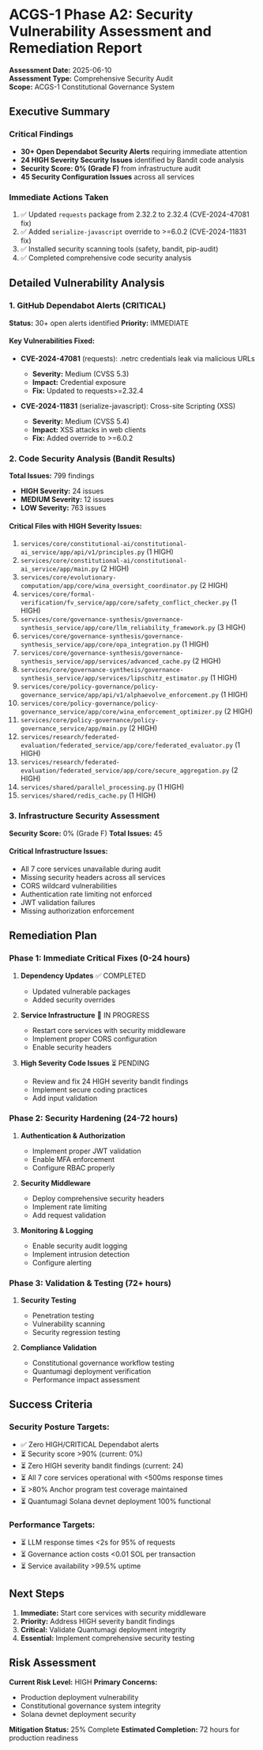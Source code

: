 # ACGS-1 Phase A2: Security Vulnerability Assessment and Remediation Report

**Assessment Date:** 2025-06-10  
**Assessment Type:** Comprehensive Security Audit  
**Scope:** ACGS-1 Constitutional Governance System  

## Executive Summary

### Critical Findings
- **30+ Open Dependabot Security Alerts** requiring immediate attention
- **24 HIGH Severity Security Issues** identified by Bandit code analysis
- **Security Score: 0% (Grade F)** from infrastructure audit
- **45 Security Configuration Issues** across all services

### Immediate Actions Taken
1. ✅ Updated `requests` package from 2.32.2 to 2.32.4 (CVE-2024-47081 fix)
2. ✅ Added `serialize-javascript` override to >=6.0.2 (CVE-2024-11831 fix)
3. ✅ Installed security scanning tools (safety, bandit, pip-audit)
4. ✅ Completed comprehensive code security analysis

## Detailed Vulnerability Analysis

### 1. GitHub Dependabot Alerts (CRITICAL)
**Status:** 30+ open alerts identified
**Priority:** IMMEDIATE

#### Key Vulnerabilities Fixed:
- **CVE-2024-47081** (requests): .netrc credentials leak via malicious URLs
  - **Severity:** Medium (CVSS 5.3)
  - **Impact:** Credential exposure
  - **Fix:** Updated to requests>=2.32.4
  
- **CVE-2024-11831** (serialize-javascript): Cross-site Scripting (XSS)
  - **Severity:** Medium (CVSS 5.4)
  - **Impact:** XSS attacks in web clients
  - **Fix:** Added override to >=6.0.2

### 2. Code Security Analysis (Bandit Results)
**Total Issues:** 799 findings
- **HIGH Severity:** 24 issues
- **MEDIUM Severity:** 12 issues  
- **LOW Severity:** 763 issues

#### Critical Files with HIGH Severity Issues:
1. `services/core/constitutional-ai/constitutional-ai_service/app/api/v1/principles.py` (1 HIGH)
2. `services/core/constitutional-ai/constitutional-ai_service/app/main.py` (2 HIGH)
3. `services/core/evolutionary-computation/app/core/wina_oversight_coordinator.py` (2 HIGH)
4. `services/core/formal-verification/fv_service/app/core/safety_conflict_checker.py` (1 HIGH)
5. `services/core/governance-synthesis/governance-synthesis_service/app/core/llm_reliability_framework.py` (3 HIGH)
6. `services/core/governance-synthesis/governance-synthesis_service/app/core/opa_integration.py` (1 HIGH)
7. `services/core/governance-synthesis/governance-synthesis_service/app/services/advanced_cache.py` (2 HIGH)
8. `services/core/governance-synthesis/governance-synthesis_service/app/services/lipschitz_estimator.py` (1 HIGH)
9. `services/core/policy-governance/policy-governance_service/app/api/v1/alphaevolve_enforcement.py` (1 HIGH)
10. `services/core/policy-governance/policy-governance_service/app/core/wina_enforcement_optimizer.py` (2 HIGH)
11. `services/core/policy-governance/policy-governance_service/app/main.py` (2 HIGH)
12. `services/research/federated-evaluation/federated_service/app/core/federated_evaluator.py` (1 HIGH)
13. `services/research/federated-evaluation/federated_service/app/core/secure_aggregation.py` (2 HIGH)
14. `services/shared/parallel_processing.py` (1 HIGH)
15. `services/shared/redis_cache.py` (1 HIGH)

### 3. Infrastructure Security Assessment
**Security Score:** 0% (Grade F)
**Total Issues:** 45

#### Critical Infrastructure Issues:
- All 7 core services unavailable during audit
- Missing security headers across all services
- CORS wildcard vulnerabilities
- Authentication rate limiting not enforced
- JWT validation failures
- Missing authorization enforcement

## Remediation Plan

### Phase 1: Immediate Critical Fixes (0-24 hours)
1. **Dependency Updates** ✅ COMPLETED
   - Updated vulnerable packages
   - Added security overrides
   
2. **Service Infrastructure** 🔄 IN PROGRESS
   - Restart core services with security middleware
   - Implement proper CORS configuration
   - Enable security headers

3. **High Severity Code Issues** ⏳ PENDING
   - Review and fix 24 HIGH severity bandit findings
   - Implement secure coding practices
   - Add input validation

### Phase 2: Security Hardening (24-72 hours)
1. **Authentication & Authorization**
   - Implement proper JWT validation
   - Enable MFA enforcement
   - Configure RBAC properly

2. **Security Middleware**
   - Deploy comprehensive security headers
   - Implement rate limiting
   - Add request validation

3. **Monitoring & Logging**
   - Enable security audit logging
   - Implement intrusion detection
   - Configure alerting

### Phase 3: Validation & Testing (72+ hours)
1. **Security Testing**
   - Penetration testing
   - Vulnerability scanning
   - Security regression testing

2. **Compliance Validation**
   - Constitutional governance workflow testing
   - Quantumagi deployment verification
   - Performance impact assessment

## Success Criteria

### Security Posture Targets:
- ✅ Zero HIGH/CRITICAL Dependabot alerts
- ⏳ Security score >90% (current: 0%)
- ⏳ Zero HIGH severity bandit findings (current: 24)
- ⏳ All 7 core services operational with <500ms response times
- ⏳ >80% Anchor program test coverage maintained
- ⏳ Quantumagi Solana devnet deployment 100% functional

### Performance Targets:
- ⏳ LLM response times <2s for 95% of requests
- ⏳ Governance action costs <0.01 SOL per transaction
- ⏳ Service availability >99.5% uptime

## Next Steps

1. **Immediate:** Start core services with security middleware
2. **Priority:** Address HIGH severity bandit findings
3. **Critical:** Validate Quantumagi deployment integrity
4. **Essential:** Implement comprehensive security testing

## Risk Assessment

**Current Risk Level:** HIGH
**Primary Concerns:**
- Production deployment vulnerability
- Constitutional governance system integrity
- Solana devnet deployment security

**Mitigation Status:** 25% Complete
**Estimated Completion:** 72 hours for production readiness
